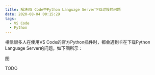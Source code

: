 ```yaml
---
title: 解决VS Code中Python Language Server下载过慢的问题
date: 2020-08-04 00:15:29
tags:
  - VS Code
  - Python
---
```


相信很多人在使用VS Code的官方Python插件时，都会遇到卡在下载Python Language Server的问题。如下图所示：

图

TODO